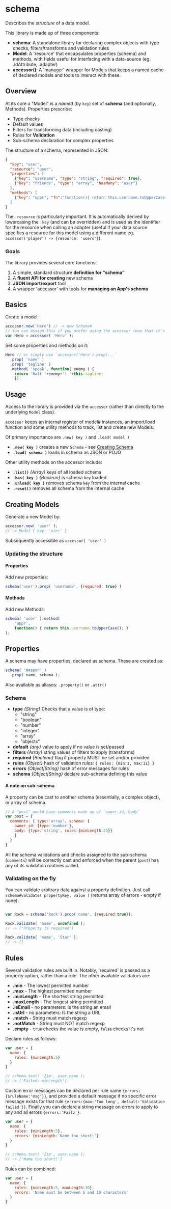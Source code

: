 # schema

Describes the _structure_ of a data model.

This library is made up of three components:

- **schema**: A standalone library for declaring complex objects with type checks, filters/transforms and validation rules
- **Model**: A 'resource' that encapsulates properties (schema) and methods, with fields useful for interfacing with a data-source (eg. .idAttribute, .adapter)
- **accessor()**: A 'manager' wrapper for Models that keeps a named cache of declared models and tools to interact with these.


## Overview

At its core a "Model" is a _named_ (by `key`) set of  **schema** (and optionally, Methods). Properties prescribe:

- Type checks
- Default values
- Filters for transforming data (including casting)
- Rules for **Validation**
- Sub-schema declaration for complex properties

The structure of a schema, represented in JSON:
```json
{
  "key": "user",
  "resource": "user",
  "properties": [
    {"key": "username", "type": "string", "required": true},
    {"key": "friends", "type": "array", "hasMany": "user"}
  ],
  "methods": [
    {"key": "uppr", "fn":"function(){ return this.username.toUpperCase(); }"}
  ]
}
```

The `.resource` is particularly important. It is automatically derived by lowercasing the `.key` (and can be overridden) and is used as the identifier for the resource when calling an adapter (useful if your data source specifies a resource for this model using a different name eg. `accessor('player') -> {resource: 'users'}`).

### Goals

The library provides several core functions:

1. A simple, standard structure **definition for "schema"**
2. A **fluent API for creating** new schema
3. **JSON import/export** tool
4. A wrapper 'accessor' with tools for **managing an App's schema**


## Basics

  Create a model:

```js
accessor.new('Hero') // -> new Schema#
// You can assign this if you prefer using the accessor (now that it's created)
var Hero = accessor( 'Hero' );
```

  Set some properties and methods on it:

```js
Hero // or simply use `accessor('Hero').prop(...`
  .prop( 'name' )
  .prop( 'tagline' )
  .method( 'speak', function( enemy ) {
    return 'Halt '+enemy+'! '+this.tagline;
    });
```


## Usage

Access to the library is provided via the `accessor` (rather than directly  to the underlying `Model` class).

`accessor` keeps an internal register of model# instances, an import/load function and some utility methods to track, list and create new Models.

Of primary importance are `.new( key )` and `.load( model )`

- **`.new( key )`** creates a new `Schema` - see [Creating Schema](#creating)
- **`.load( schema )`** loads in schema as JSON or POJO

Other utility methods on the accessor include:

- **`.list()`** _{Array}_ keys of all loaded schema
- **`.has( key )`** _{Boolean}_ is schema `key` loaded
- **`.unload( key )`** removes schema `key` from the internal cache
- **`.reset()`** removes all schema from the internal cache


## Creating Models

Generate a new Model by:

```js
accessor.new( 'user' );
// -> Model { key: 'user' }
```

Subsequently accessible as `accessor( 'user' )`

### Updating the structure

#### Properties
Add new properties:

```js
schema('user').prop( 'username', {required: true} )
```

#### Methods

Add new Methods:

```js
schema( 'user' ).method(
    'uppr',
    function() { return this.username.toUpperCase(); }
);
```

## Properties

  A schema may have properties, declared as schema. These are created as:

```js
schema( 'Weapon' )
  .prop( name, schema );
```

  Also available as aliases: `.property()` or `.attr()`


### Schema

- **type** _{String}_ Checks that a value is of type:
    - "string"
    - "boolean"
    - "number"
    - "integer"
    - "array"
    - "objects"
- **default** _{any}_ value to apply if no value is set/passed
- **filters** _{Array}_ string values of filters to apply (transforms)
- **required** _{Boolean}_ flag if property MUST be set and/or provided
- **rules** _{Object}_ hash of validation rules: `{ rules: {min:3, max:11} }`
- **errors** _{Object|String}_ hash of error messages for rules
- **schema** _{Object|String}_ declare sub-schema defining this value

#### A note on sub-schema

A property can be cast to another schema (essentially, a complex object), or array of schema.

```js
// A "post" would have comments made up of `owner_id, body`
var post = {
  comments: { type:'array', schema: {
    owner_id: {type:'number'},
    body: {type:'string', rules:{minLength:25}}
    }
  }
}
```

All the schema validations and checks assigned to the sub-schema (`comments`) will be correctly cast and enforced when the parent (`post`) has any of its validation routines called.

### Validating on the fly

You can validate arbitrary data against a property definition. Just call `schema#validate( propertyKey, value )` (returns array of errors - empty if none):

```js

var Rock = schema('Rock').prop('name', {required:true});

Rock.validate( 'name', undefined );
// -> ["Property is required"]

Rock.validate( 'name', 'Star' );
// -> []
```


## Rules

Several validation rules are built in. Notably, 'required' is passed as a property option, rather than a rule. The other available validators are:

- **.min** - The lowest permitted number
- **.max** - The highest permitted number
- **.minLength** - The shortest string permitted
- **.maxLength** - The longest string permitted
- **.isEmail** - no parameters: Is the string an email
- **.isUrl** - no parameters: Is the string a URL
- **.match** - String must match regexp
- **.notMatch** - String must NOT match regexp
- **.empty** - `true` checks the value is empty, `false` checks it's not

Declare rules as follows:

```js
var user = {
  name: {
    rules: {minLength:5}
  }
}

// schema.test( 'Zim', user.name );
// -> ['Failed: minLength']
```

Custom error messages can be declared per rule name `{errors:{$ruleName:'msg'}}`, and provided a default message if no specific error message exists for that rule `{errors:{max:'Too long', default:'Validation failed'}}`. Finally you can declare a string message on errors to apply to any and all errors `{errors:'Failz'}`.

```js
var user = {
  name: {
    rules: {minLength:5},
    errors: {minLength:'Name too short!'}
  }
}

// schema.test( 'Zim', user.name );
// -> ['Name too short!']
```

Rules can be combined:

```js
var user = {
  name: {
    rules: {minLength:5, maxLength:10},
    errors: 'Name must be between 5 and 10 characters'
  }
}
```

